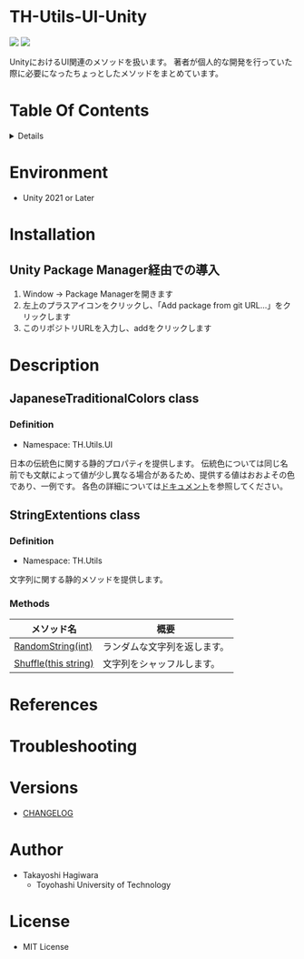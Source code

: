 # TH-Utils-UI-Unity<!-- omit in toc -->
<img src="https://img.shields.io/badge/Unity-2021 or Later-blue?&logo=Unity"> <img src="https://img.shields.io/badge/License-MIT-green">

UnityにおけるUI関連のメソッドを扱います。
著者が個人的な開発を行っていた際に必要になったちょっとしたメソッドをまとめています。

# Table Of Contents <!-- omit in toc -->
<details>
<summary>Details</summary>

- [Environment](#environment)
- [Installation](#installation)
  - [Unity Package Manager経由での導入](#unity-package-manager経由での導入)
- [Description](#description)
  - [JapaneseTraditionalColors class](#japanesetraditionalcolors-class)
    - [Definition](#definition)
  - [StringExtentions class](#stringextentions-class)
    - [Definition](#definition-1)
    - [Methods](#methods)
- [References](#references)
- [Troubleshooting](#troubleshooting)
- [Versions](#versions)
- [Author](#author)
- [License](#license)
</details>


# Environment
- Unity 2021 or Later

# Installation
## Unity Package Manager経由での導入
1. Window -> Package Managerを開きます
2. 左上のプラスアイコンをクリックし、「Add package from git URL...」をクリックします
3. このリポジトリURLを入力し、addをクリックします


# Description
<!-- -------------------------------------------------- -->
## JapaneseTraditionalColors class
### Definition
- Namespace: TH.Utils.UI

日本の伝統色に関する静的プロパティを提供します。
伝統色については同じ名前でも文献によって値が少し異なる場合があるため、提供する値はおおよその色であり、一例です。
各色の詳細については[ドキュメント](/Docs~/doc_JapaneseTraditionalColors.md)を参照してください。



<!-- -------------------------------------------------- -->
## StringExtentions class
### Definition
- Namespace: TH.Utils

文字列に関する静的メソッドを提供します。

### Methods
| メソッド名 | 概要 |
| ---- | ---- |
| [RandomString(int)](/Docs~/doc_StringExtentions.md#randomstringint) | ランダムな文字列を返します。 |
| [Shuffle(this string)](/Docs~/doc_StringExtentions.md#shufflethis-string) | 文字列をシャッフルします。 |



# References


# Troubleshooting


# Versions
- [CHANGELOG](/CHANGELOG.md)


# Author
- Takayoshi Hagiwara
    - Toyohashi University of Technology


# License
- MIT License